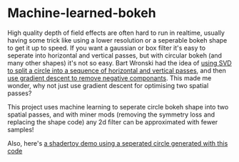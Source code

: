# Machine-learned-bokeh
High quality depth of field effects are often hard to run in realtime, usually having some trick like using a lower resolution or a seperable bokeh shape to get it up to speed. If you want a gaussian or box filter it's easy to seperate into horizontal and vertical passes, but with circular bokeh (and many other shapes) it's not so easy. Bart Wronski had the idea of [using SVD to split a circle into a sequence of horizontal and vertical passes](https://bartwronski.com/2020/02/03/separate-your-filters-svd-and-low-rank-approximation-of-image-filters/), and then [use gradient descent to remove negative componants](https://bartwronski.com/2020/03/15/using-jax-numpy-and-optimization-techniques-to-improve-separable-image-filters/). This made me wonder, why not just use gradient descent for optimising two spatial passes?

This project uses machine learning to seperate circle bokeh shape into two spatial passes, and with miner mods (removing the symmetry loss and replacing the shape code) any 2d filter can be approximated with fewer samples!

Also, here's [a shadertoy demo using a seperated circle generated with this code](https://www.shadertoy.com/view/3tGcWt)
